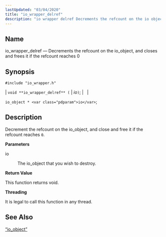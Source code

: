 ```yaml
---
lastUpdated: "03/04/2020"
title: "io_wrapper_delref"
description: "io wrapper delref Decrements the refcount on the io object and closes and frees it if the refcount reaches 0 void io wrapper delref io io object io Decrement the refcount on the io object and close and free it if the refcount reaches 0 io The io object that..."
---
```


<a name="apis.io_wrapper_delref"></a> 
## Name

io_wrapper_delref — Decrements the refcount on the io_object, and closes and frees it if the refcount reaches 0

## Synopsis

`#include "io_wrapper.h"`

| `void **io_wrapper_delref** (` | <var class="pdparam">io</var>`)`; |   |

`io_object * <var class="pdparam">io</var>`;<a name="idp53617296"></a> 
## Description

Decrement the refcount on the io_object, and close and free it if the refcount reaches `0`.

**<a name="idp53619008"></a> Parameters**

<dl class="variablelist">

<dt>io</dt>

<dd>

The io_object that you wish to destroy.

</dd>

</dl>

**<a name="idp53621744"></a> Return Value**

This function returns void.

**<a name="idp53622656"></a> Threading**

It is legal to call this function in any thread.

<a name="idp53623760"></a> 
## See Also

[“io_object”](/momentum/3/3-api/structs-io-object)